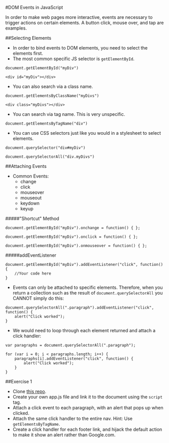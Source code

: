 #DOM Events in JavaScript

In order to make web pages more interactive, events are necessary to trigger actions on certain elements. A button click, mouse over, and tap are examples.

##Selecting Elements

- In order to bind events to DOM elements, you need to select the elements first.
- The most common specific JS selector is `getElementById`.

`document.getElementById("myDiv")`

`<div id="myDiv"></div>`

- You can also search via a class name.

`document.getElementsByClassName("myDivs")`

`<div class="myDivs"></div>`

- You can search via tag name. This is very unspecific.

`document.getElementsByTagName("div")`

- You can use CSS selectors just like you would in a stylesheet to select elements.

`document.querySelector("div#myDiv")`

`document.querySelectorAll("div.myDivs")`

##Attaching Events

- Common Events:
	- change
	- click
	- mouseover
	- mouseout
	- keydown
	- keyup

#####"Shortcut" Method

```
document.getElementById("myDiv").onchange = function() { };

document.getElementById("myDiv").onclick = function() { };

document.getElementById("myDiv").onmouseover = function() { };
```

#####addEventListener

```
document.getElementById("myDiv").addEventListener("click", function() {
	//Your code here
}
```

- Events can only be attached to specific elements. Therefore, when you return a collection such as the result of `document.querySelectorAll` you CANNOT simply do this:

```
document.querySelectorAll(".paragraph").addEventListener("click", function() {
	alert("Click worked");
}
```

- We would need to loop through each element returned and attach a click handler:

```
var paragraphs = document.querySelectorAll(".paragraph");

for (var i = 0; i < paragraphs.length; i++) {
	paragraphs[i].addEventListener("click", function() {
		alert("Click worked");
	}
}
```

##Exercise 1

- Clone [this repo](ex_1/).
- Create your own app.js file and link it to the document using the `script` tag.
- Attach a click event to each paragraph, with an alert that pops up when clicked.
- Attach the same click handler to the entire nav. Hint: Use `getElementsByTagName`.
- Create a click handler for each footer link, and hijack the default action to make it show an alert rather than Google.com.